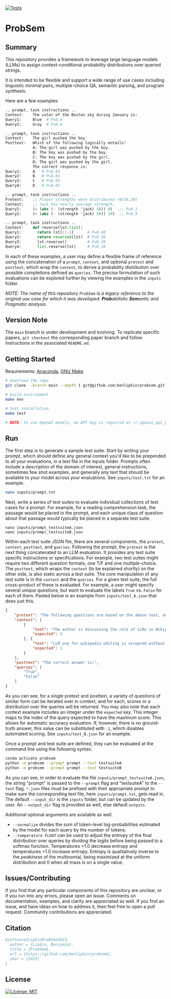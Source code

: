 [![Tests](https://github.com/benlipkin/probsem/actions/workflows/testing.yml/badge.svg)](https://github.com/benlipkin/probsem/actions/workflows/testing.yml)

# ProbSem

## Summary

This repository provides a framework to leverage large language models (LLMs) to assign context-conditional probability distributions over queried strings.

It is intended to be flexible and support a wide range of use cases including linguistic minimal pairs, multiple-choice QA, semantic parsing, and program synthesis.

Here are a few examples:

```bash
.. prompt, task instructions ..
Context:    The color of the Boston sky during January is:
Query1:     Blue  # P=0.4
Query2:     Gray  # P=0.6
```

```bash
.. prompt, task instructions ..
Context:    The girl pushed the boy.
Posttext:   Which of the following logically entails?
            A: The girl was pushed by the boy.
            B: The boy was pushed by the boy.
            C: The boy was pushed by the girl.
            D: The girl was pushed by the girl.
            The correct response is:
Query1:     A   # P=0.03
Query2:     B   # P=0.01
Query3:     C   # P=0.95
Query4:     D   # P=0.01
```

```scheme
.. prompt, task instructions ..
Pretext:    ;; Player strengths were distributed ~N(50,20)
Context:    ;; Jack has nearly average strength.
Query1:     (= (abs (- (strength 'jack) 50)) 0)   ;; P=0.1
Query2:     (< (abs (- (strength 'jack) 50)) 10)  ;; P=0.9
``` 

```python
.. prompt, task instructions ..
Context:    def reverse(lst:list):
Query1:       return lst[::-1]      # P=0.40
Query2:       return reversed(lst)  # P=0.30
Query3:       lst.reverse()         # P=0.20
Query4:       list.reverse(lst)     # P=0.10
```

In each of these examples, a user may define a flexible frame of reference using the concatenation of a `prompt`, `context`, and optional `pretext` and `posttext`, which wrap the `context`, to derive a probability distribution over possible completions defined as `queries`. The precise formulation of such evaluations can be explored further by viewing the examples in the `inputs` folder.

_NOTE: The name of this repository `ProbSem` is a legacy reference to the original use case for which it was developed: **Prob**abilistic **Sem**antic and Pragmatic analysis._

## Version Note

The `main` branch is under development and evolving. To replicate specific papers, `git checkout` the corresponding paper branch and follow instructions in the associated `README.md`.

## Getting Started

Requirements: [Anaconda](https://conda.io/projects/conda/en/latest/user-guide/install/index.html), [GNU Make](https://www.gnu.org/software/make/manual/make.html)

```bash
# download the repo
git clone --branch main --depth 1 git@github.com:benlipkin/probsem.git

# build environment
make env

# test installation
make test

# NOTE: to use OpenAI models, an API key is required at ~/.openai_api_key
```

## Run

The first step is to generate a sample test suite. Start by writing your prompt, which should define any general context you'd like to be prepended to all your evaluations, in a text file in the inputs folder. Prompts often include a description of the domain of interest, general instructions, sometimes few shot examples, and generally any text that should be available to your model across your evaluations. See `inputs/test.txt` for an example.

```bash
nano inputs/prompt.txt
```

Next, write a series of test suites to evaluate individual collections of test cases for a prompt. For example, for a reading comprehension task, the passage would be placed in the prompt, and each unique class of question about that passage would typically be placed in a separate test suite.

```
nano inputs/prompt_testsuiteA.json
nano inputs/prompt_testsuiteB.json
```

Within each test suite JSON file, there are several components, the `pretext`, `context`, `posttext`, and `queries`. Following the prompt, the `pretext` is the next thing concatenated to an LLM evaluation. It provides any test suite specific instructions or specifications. For example, two test suites might require two different question formats, one T/F and one multiple-choice. The `posttext`, which wraps the `context` (to be explained shortly) on the other side, is also static across a test suite. The core manipulation of any test suite is in the `context` and the `queries`. For a given test suite, the full cross-product of these is evaluated. For example, a user might specify several unique questions, but want to evaluate the labels `True` vs. `False` for each of them. Pasted below is an example from `inputs/test_A.json` that does just this.

```json
{
    "pretext": "The following questions are based on the above text, and should be answered True or False.",
    "context": [
        {
            "text": "The author is discussing the role of LLMs in Wikipedia editing.", 
            "expected": 0
        }, {
            "text": "LLM use for wikipedia editing is accepted without restrictions.", 
            "expected": 1
        }
    ],
    "posttext": "The correct answer is:",
    "queries": [
        "True",
        "False"
    ]
}
```

As you can see, for a single pretext and posttext, a variety of questions of similar form can be iterated over in context, and for each, scores or a distribution over the queries will be returned. You may also note that each context example includes an integer under the `expected` key. This integer maps to the index of the query expected to have the maximum score. This allows for automatic accuracy evaluation. If, however, there is no ground-truth answer, this value can be substituted with `-1`, which disables automated scoring. See `inputs/test_B.json` for an example.

Once a prompt and test suite are defined, they can be evaluated at the command line using the following syntax:

```bash
conda activate probsem
python -m probsem --prompt prompt --test testsuiteA
python -m probsem --prompt prompt --test testsuiteB
```

As you can see, in order to evaluate the file `inputs/prompt_testsuiteA.json`, the string "prompt" is passed to the `--prompt` flag and "testsuiteA" to the `--test` flag. `*.json` files must be prefixed with their appropriate prompt to make sure the corresponding text file, here `inputs/prompt.txt`, gets read in. The default `--input_dir` is the `inputs` folder, but can be updated by the user. An `--output_dir` flag is provided as well, else default `outputs`.

Additional optional arguments are available as well. 
- `--normalize` divides the sum of token-level log-probabilities estimated by the model for each query by the number of tokens.
- `--temperature FLOAT` can be used to adjust the entropy of the final distribution over queries by dividing the logits before being passed to a softmax function. Temperatures <1.0 decrease entropy and temperatures >1.0 increase entropy. Entropy is qualitatively inverse to the _peakiness_ of the multinomial, being maximized at the uniform distribution and 0 when all mass is on a single value.

## Issues/Contributing

If you find that any particular components of this repository are unclear, or if you run into any errors, please open an issue. Comments on documentation, examples, and clarity are appreciated as well. If you find an issue, and have ideas on how to address it, then feel free to open a pull request. Community contributions are appreciated.

## Citation

```bibtex
@software{LipkinProbSem2023,
  author = {Lipkin, Benjamin},
  title = {ProbSem},
  url = {https://github.com/benlipkin/probsem},
  year = {2023}
}
```

## License

[![License: MIT](https://img.shields.io/badge/License-MIT-brightgreen.svg)](https://opensource.org/licenses/MIT)